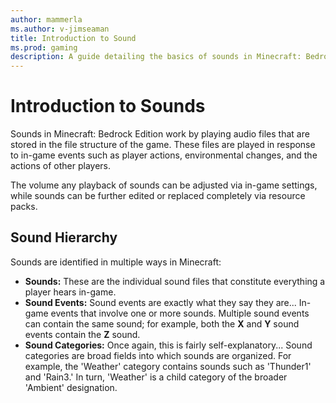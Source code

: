 ```yaml
---
author: mammerla
ms.author: v-jimseaman
title: Introduction to Sound
ms.prod: gaming
description: A guide detailing the basics of sounds in Minecraft: Bedrock Edition.
---
```


# Introduction to Sounds

Sounds in Minecraft: Bedrock Edition work by playing audio files that are stored in the file structure of the game. These files are played in response to in-game events such as player actions, environmental changes, and the actions of other players.

The volume any playback of sounds can be adjusted via in-game settings, while sounds can be further edited or replaced completely via resource packs. 

## Sound Hierarchy

Sounds are identified in multiple ways in Minecraft:

- **Sounds:** These are the individual sound files that constitute everything a player hears in-game. 
- **Sound Events:** Sound events are exactly what they say they are... In-game events that involve one or more sounds. Multiple sound events can contain the same sound; for example, both the **X** and **Y** sound events contain the **Z** sound.
- **Sound Categories:** Once again, this is fairly self-explanatory... Sound categories are broad fields into which sounds are organized. For example, the 'Weather' category contains sounds such as 'Thunder1' and 'Rain3.' In turn, 'Weather' is a child category of the broader 'Ambient' designation.